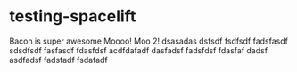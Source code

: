 # testing-spacelift
Bacon is super awesome
Moooo! Moo 2!
dsasadas
dsfsdf
fsdfsdf
fadsfasdf
sdsdfsdf
fasfasdf
fdasfdsf acdfdafadf dasfadsf
fadsfdsf
fdasfaf dadsf asdfadsf
fadsfadf
 fsdafadf
